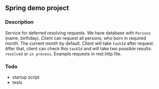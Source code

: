 ## Spring demo project

### Description

Service for deferred resolving requests.
We have database with `Persons` (name, birthday). Client can request all persons, who born in required month. The current month by default.
Client will take `taskId` after request. After that, client can check this `taskId` and will take two possible results: `resolved` or `in process`.
Example requests in rest.http file.

### Todo
* startup script
* tests